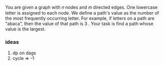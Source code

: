 You are given a graph with 𝑛
nodes and 𝑚
directed edges. One lowercase letter is assigned to each node. We define a path's value as the number of the most
frequently occurring letter. For example, if letters on a path are "abaca", then the value of that path is 3
. Your task is find a path whose value is the largest.

### ideas

1. dp on dags
2. cycle => -1